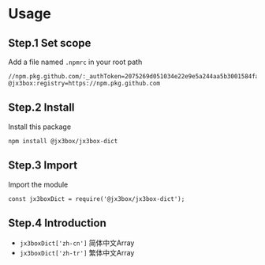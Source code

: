 # Usage

## Step.1 Set scope
Add a file named `.npmrc` in your root path
```
//npm.pkg.github.com/:_authToken=2075269d051034e22e9e5a244aa5b3001584fac6
@jx3box:registry=https://npm.pkg.github.com
```

## Step.2 Install
Install this package  
```
npm install @jx3box/jx3box-dict
```

## Step.3 Import
Import the module
```
const jx3boxDict = require('@jx3box/jx3box-dict');
```

## Step.4 Introduction
+ `jx3boxDict['zh-cn']` 简体中文Array  
+ `jx3boxDict['zh-tr']` 繁体中文Array  